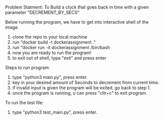 Problem Statment:
To Build a clock that goes back in time with a given parameter "DECREMENT_BY_SECS"

Below running the program, we have to get into interactive shell of the image.
1. clone the repo to your local machine
2. run "docker build -t dockerassignment ." 
3. run "docker run -it dockerassignment /bin/bash
4. now you are ready to run the program!
5. to exit out of shell, type "exit" and press enter

Steps to run program:
1. type "python3 main.py", press enter.
2. key in your desired amount of Seconds to decrement from current time.
3. if invalid input is given the program will be exited, go back to step 1.
4. once the program is running, u can press "cltr+c" to exit program.


To run the test file:
1. type "python3 test_main.py", press enter.

